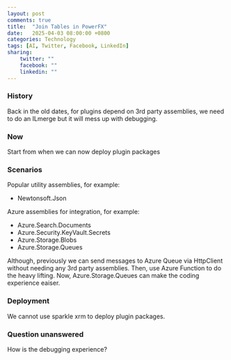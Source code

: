 ```yaml
---
layout: post
comments: true
title:  "Join Tables in PowerFX"
date:   2025-04-03 08:00:00 +0800
categories: Technology
tags: [AI, Twitter, Facebook, LinkedIn]
sharing:
    twitter: ""
    facebook: ""
    linkedin: ""
---
```


### History
Back in the old dates, for plugins depend on 3rd party assemblies, we need to do an ILmerge but it will mess up with debugging.

### Now
Start from when we can now deploy plugin packages

### Scenarios
Popular utility assemblies, for example:
* Newtonsoft.Json

Azure assemblies for integration, for example:
* Azure.Search.Documents
* Azure.Security.KeyVault.Secrets
* Azure.Storage.Blobs
* Azure.Storage.Queues

Although, previously we can send messages to Azure Queue via HttpClient without needing any 3rd party assemblies. Then, use Azure Function to do the heavy lifting. Now, Azure.Storage.Queues can make the coding experience eaiser.

### Deployment
We cannot use sparkle xrm to deploy plugin packages.

### Question unanswered
How is the debugging experience?